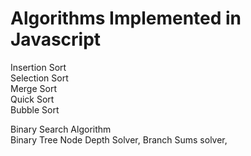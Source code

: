 # Algorithms Implemented in Javascript
Insertion Sort  
Selection Sort  
Merge Sort  
Quick Sort  
Bubble Sort  

  
Binary Search Algorithm  
Binary Tree Node Depth Solver, Branch Sums solver,
